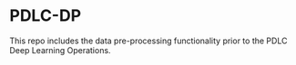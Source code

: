 # PDLC-DP
This repo includes the data pre-processing functionality prior to the PDLC Deep Learning Operations.  
